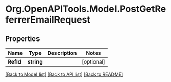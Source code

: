 # Org.OpenAPITools.Model.PostGetReferrerEmailRequest
## Properties

Name | Type | Description | Notes
------------ | ------------- | ------------- | -------------
**RefId** | **string** |  | [optional] 

[[Back to Model list]](../README.md#documentation-for-models) [[Back to API list]](../README.md#documentation-for-api-endpoints) [[Back to README]](../README.md)

